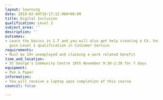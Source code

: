 ```yaml
---
layout: learning
date: 2019-02-04T16:17:12.000+00:00
title: Digital Inclusion
qualification: Level 2
subject_area: ''
description: ''
outcomes:
- Learn the basics in I.T and you will also get help creating a CV. You will also
  gain Level 1 qualification in Customer Service
requirements:
- Must be 19+ unemployed and claiming a work related benefit
time_and_location:
- St George's Community Centre 18th November 9:30-2:30 for 7 days
equipment:
- Pen & Paper
information:
- You will receive a laptop upon completion of this course
council: false

---
```

